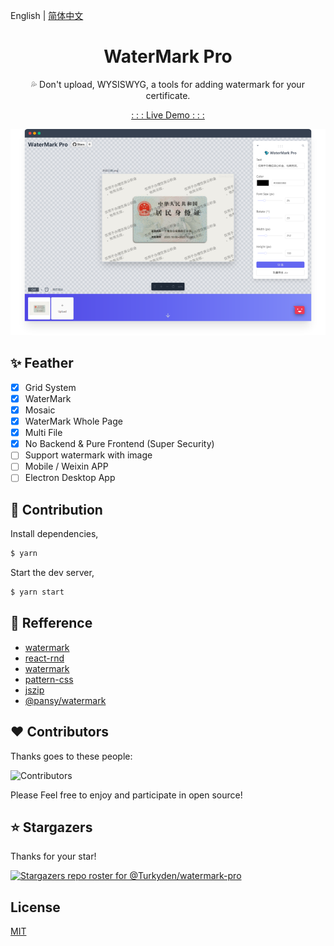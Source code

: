 English | [简体中文](./README_cn-zh.md)

<h1 align="center">WaterMark Pro</h1>

<p align="center">💦 Don't upload, WYSISWYG, a tools for adding watermark for your certificate.</p>

<p align="center"><a href="https://watermark-pro.vercel.app" target="_blank">: : : Live Demo : : :</a></p>

![watermark pro](./src/assets/screenshot.png)

## ✨ Feather

- [x] Grid System
- [x] WaterMark
- [x] Mosaic
- [x] WaterMark Whole Page
- [x] Multi File
- [x] No Backend & Pure Frontend (Super Security)
- [ ] Support watermark with image
- [ ] Mobile / Weixin APP
- [ ] Electron Desktop App

## 🔨 Contribution

Install dependencies,

```bash
$ yarn
```

Start the dev server,

```bash
$ yarn start
```

## 🔖 Refference

- [watermark](http://watermark.dxcweb.com/)
- [react-rnd](https://github.com/bokuweb/react-rnd)
- [watermark](https://github.com/pansyjs/react-components/tree/master/packages/watermark)
- [pattern-css](https://bansal.io/pattern-css)
- [jszip](https://github.com/Stuk/jszip)
- [@pansy/watermark](https://github.com/pansyjs/watermark)

## ❤️ Contributors

Thanks goes to these people:

![Contributors](https://contrib.rocks/image?repo=Turkyden/watermark-pro)

Please Feel free to enjoy and participate in open source!

## ⭐ Stargazers

Thanks for your star!

[![Stargazers repo roster for @Turkyden/watermark-pro](https://reporoster.com/stars/Turkyden/watermark-pro)](https://github.com/Turkyden/watermark-pro/stargazers)

## License

[MIT](./LICENSE)
